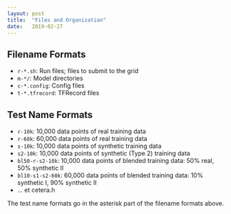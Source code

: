 ```yaml
---
layout: post
title:  "Files and Organization"
date:   2019-02-27
---
```


## Filename Formats
- `r-*.sh`: Run files; files to submit to the grid
- `m-*/`: Model directories
- `c-*.config`: Config files
- `t-*.tfrecord`: TFRecord files

## Test Name Formats
- `r-10k`: 10,000 data points of real training data
- `r-60k`: 60,000 data points of real training data
- `s-10k`: 10,000 data points of synthetic training data
- `s2-10k`: 10,000 data points of synthetic (Type 2) training data
- `bl50-r-s2-10k`: 10,000 data points of blended training data: 50% real, 50% synthetic II
- `bl10-s1-s2-60k`: 60,000 data points of blended training data: 10% synthetic I, 90% synthetic II
- ... et cetera.h

The test name formats go in the asterisk part of the filename formats above.